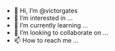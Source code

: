 - 👋 Hi, I’m @victorgates
- 👀 I’m interested in ...
- 🌱 I’m currently learning ...
- 💞️ I’m looking to collaborate on ...
- 📫 How to reach me ...

<!---
victorgates/victorgates is a ✨ special ✨ repository because its `README.md` (this file) appears on your GitHub profile.
You can click the Preview link to take a look at your changes.
--->
